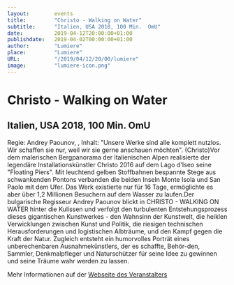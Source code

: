 ```yaml
---
layout:        events
title:         "Christo - Walking on Water"
subtitle:      "Italien, USA 2018, 100 Min.  OmU"
date:          2019-04-12T20:00:00+01:00
publishdate:   2019-04-02T00:00:00+01:00
author:        "Lumiere"
place:         "Lumiere"
URL:           "/2019/04/12/20/00/lumiere"
image:         "lumiere-icon.png"
---
```


Christo - Walking on Water
===========

Italien, USA 2018, 100 Min.  OmU
-----------

Regie: Andrey Paounov, , Inhalt: "Unsere Werke sind alle komplett nutzlos. Wir schaffen sie nur, weil wir sie gerne anschauen möchten". (Christo)Vor dem malerischen Bergpanorama der italienischen Alpen realisierte der legendäre Installationskünstler Christo 2016 auf dem Lago d'Iseo seine "Floating Piers". Mit leuchtend gelben Stoffbahnen bespannte Stege aus schwankenden Pontons verbanden die beiden Inseln Monte Isola und San Paolo mit dem Ufer. Das Werk existierte nur für 16 Tage, ermöglichte es aber über 1,2 Millionen Besuchern auf dem Wasser zu laufen.Der bulgarische Regisseur Andrey Paounov blickt in CHRISTO - WALKING ON WATER hinter die Kulissen und verfolgt den turbulenten Entstehungsprozess dieses gigantischen Kunstwerkes - den Wahnsinn der Kunstwelt, die heiklen Verwicklungen zwischen Kunst und Politik, die riesigen technischen Herausforderungen und logistischen Albträume, und den Kampf gegen die Kraft der Natur. Zugleich entsteht ein humorvolles Porträt eines unberechenbaren Ausnahmekünstlers, der es schaffte, Behör-den, Sammler, Denkmalpfleger und Naturschützer für seine Idee zu gewinnen und seine Träume wahr werden zu lassen.

Mehr Informationen auf der [Webseite des Veranstalters](http://www.lumiere.de/19/04/christo.htm)
